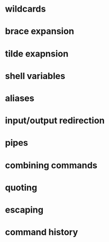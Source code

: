 # wildcards
# brace expansion
# tilde exapnsion
# shell variables
# aliases
# input/output redirection
# pipes
# combining commands
# quoting
# escaping
# command history
